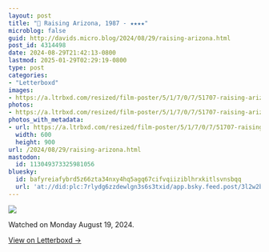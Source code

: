 ```yaml
---
layout: post
title: "🍿 Raising Arizona, 1987 - ★★★★"
microblog: false
guid: http://davids.micro.blog/2024/08/29/raising-arizona.html
post_id: 4314498
date: 2024-08-29T21:42:13-0800
lastmod: 2025-01-29T02:29:19-0800
type: post
categories:
- "Letterboxd"
images:
- https://a.ltrbxd.com/resized/film-poster/5/1/7/0/7/51707-raising-arizona-0-600-0-900-crop.jpg?v=4a10e2c93f
photos:
- https://a.ltrbxd.com/resized/film-poster/5/1/7/0/7/51707-raising-arizona-0-600-0-900-crop.jpg?v=4a10e2c93f
photos_with_metadata:
- url: https://a.ltrbxd.com/resized/film-poster/5/1/7/0/7/51707-raising-arizona-0-600-0-900-crop.jpg?v=4a10e2c93f
  width: 600
  height: 900
url: /2024/08/29/raising-arizona.html
mastodon:
  id: 113049373325981056
bluesky:
  id: bafyreiafybrd5z66zta34nxy4hq5agq67cifvqiiziblhrxkitlsvnsbqq
  url: 'at://did:plc:7rlydg6zzdewlgn3s6s3txid/app.bsky.feed.post/3l2w2b4hhx42z'
---
```

 <p><img src="https://a.ltrbxd.com/resized/film-poster/5/1/7/0/7/51707-raising-arizona-0-600-0-900-crop.jpg?v=4a10e2c93f"/></p> <p>Watched on Monday August 19, 2024.</p> 
<p><a href="https://letterboxd.com/theschlaepfer/film/raising-arizona/1/">View on Letterboxd →</a></p>
